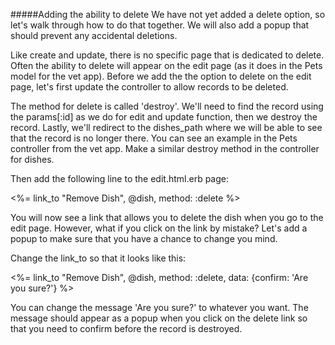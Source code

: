 #####Adding the ability to delete
We have not yet added a delete option, so let's walk through how to do that together. We will also add a popup that should prevent any accidental deletions.

Like create and update, there is no specific page that is dedicated to delete. Often the ability to delete will appear on the edit page (as it does in the Pets model for the vet app). Before we add the the option to delete on the edit page, let's first update the controller to allow records to be deleted.

The method for delete is called 'destroy'. We'll need to find the record using the params[:id] as we do for edit and update function, then we destroy the record. Lastly, we'll redirect to the dishes_path where we will be able to see that the record is no longer there. You can see an example in the Pets controller from the vet app. Make a similar destroy method in the controller for dishes.

Then add the following line to the edit.html.erb page:

<%= link_to "Remove Dish", @dish, method: :delete %>

You will now see a link that allows you to delete the dish when you go to the edit page. However, what if you click on the link by mistake? Let's add a popup to make sure that you have a chance to change you mind.

Change the link_to so that it looks like this:

<%= link_to "Remove Dish", @dish, method: :delete, data: {confirm: 'Are you sure?'} %>

You can change the message 'Are you sure?' to whatever you want. The message should appear as a popup when you click on the delete link so that you need to confirm before the record is destroyed.
